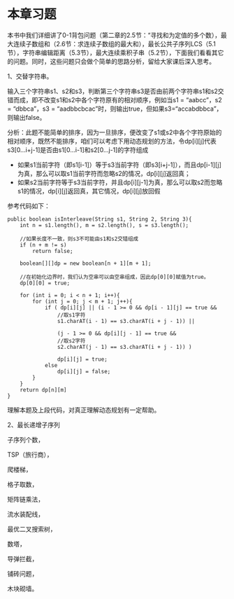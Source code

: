 # 本章习题

本书中我们详细讲了0-1背包问题（第二章的2.5节：“寻找和为定值的多个数），最大连续子数组和（2.6节：求连续子数组的最大和），最长公共子序列LCS（5.1节），字符串编辑距离（5.3节），最大连续乘积子串（5.2节），下面我们看看其它的问题。同时，这些问题只会做个简单的思路分析，留给大家课后深入思考。

1、交替字符串。

输入三个字符串s1、s2和s3，判断第三个字符串s3是否由前两个字符串s1和s2交错而成，即不改变s1和s2中各个字符原有的相对顺序，例如当s1 = “aabcc”，s2 = “dbbca”，s3 = “aadbbcbcac”时，则输出true，但如果s3=“accabdbbca”，则输出false。

分析：此题不能简单的排序，因为一旦排序，便改变了s1或s2中各个字符原始的相对顺序，既然不能排序，咱们可以考虑下用动态规划的方法，令dp[i][j]代表s3[0...i+j-1]是否由s1[0...i-1]和s2[0...j-1]的字符组成
 - 如果s1当前字符（即s1[i-1]）等于s3当前字符（即s3[i+j-1]），而且dp[i-1][j]为真，那么可以取s1当前字符而忽略s2的情况，dp[i][j]返回真；
 - 如果s2当前字符等于s3当前字符，并且dp[i][j-1]为真，那么可以取s2而忽略s1的情况，dp[i][j]返回真，其它情况，dp[i][j]放回假

参考代码如下：
```
public boolean isInterleave(String s1, String 2, String 3){
	int n = s1.length(), m = s2.length(), s = s3.length();

	//如果长度不一致，则s3不可能由s1和s2交错组成
	if (n + m != s)
		return false;

	boolean[][]dp = new boolean[n + 1][m + 1];

	//在初始化边界时，我们认为空串可以由空串组成，因此dp[0][0]赋值为true。
	dp[0][0] = true;

	for (int i = 0; i < n + 1; i++){
		for (int j = 0; j < m + 1; j++){
			if ( dp[i][j] || (i - 1 >= 0 && dp[i - 1][j] == true &&
				//取s1字符
				s1.charAT(i - 1) == s3.charAT(i + j - 1)) ||

				(j - 1 >= 0 && dp[i][j - 1] == true &&
				//取s2字符
				s2.charAT(j - 1) == s3.charAT(i + j - 1)) )

				dp[i][j] = true;
			else
				dp[i][j] = false;
		}
	}
	return dp[n][m]
}
```
理解本题及上段代码，对真正理解动态规划有一定帮助。


2、最长递增子序列



子序列个数，

TSP（旅行商），

爬楼梯，

格子取数，

矩阵链乘法，

流水装配线，

最优二叉搜索树，

数塔，

导弹拦截，

铺砖问题，

木块砌墙。
